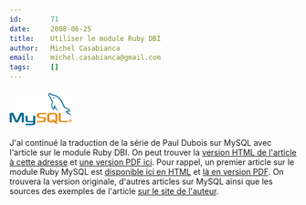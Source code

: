 ```yaml
---
id:       71
date:     2008-06-25
title:    Utiliser le module Ruby DBI
author:   Michel Casabianca
email:    michel.casabianca@gmail.com
tags:     []
---
```


![](logo-mysql.png)

J'ai continué la traduction de la série de Paul Dubois sur MySQL avec l'article sur le module Ruby DBI. On peut trouver la [version HTML de l'article à cette adresse](http://sweetohm.net/article/ruby-dbi.html) et [une version PDF ici](http://www.sweetohm.net/arc/ruby-dbi.pdf). Pour rappel, un premier article sur le module Ruby MySQL est [disponible ici en HTML](http://sweetohm.net/article/ruby-mysql.html) et [là en version PDF](http://www.sweetohm.net/arc/ruby-mysql.pdf). On trouvera la version originale, d'autres articles sur MySQL ainsi que les sources des exemples de l'article [sur le site de l'auteur](http://www.kitebird.com/articles/).

